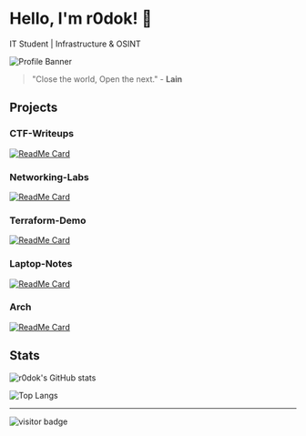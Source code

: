 # Hello, I'm r0dok! 👋

IT Student | Infrastructure & OSINT

![Profile Banner](https://png.pngtree.com/thumb_back/fh260/background/20230606/pngtree-an-anime-style-drawing-of-an-empty-cafe-image_2891275.jpg)

> "Close the world, Open the next." - **Lain**

## Projects

### CTF-Writeups
[![ReadMe Card](https://github-readme-stats.vercel.app/api/pin/?username=r0dok&repo=CTF-Writeups)](https://github.com/r0dok/CTF-Writeups)

### Networking-Labs
[![ReadMe Card](https://github-readme-stats.vercel.app/api/pin/?username=r0dok&repo=Networking-Labs)](https://github.com/r0dok/Networking-Labs)

### Terraform-Demo
[![ReadMe Card](https://github-readme-stats.vercel.app/api/pin/?username=r0dok&repo=Terraform-Demo)](https://github.com/r0dok/Terraform-Demo)

### Laptop-Notes
[![ReadMe Card](https://github-readme-stats.vercel.app/api/pin/?username=r0dok&repo=Laptop-Notes)](https://github.com/r0dok/Laptop-Notes)

### Arch
[![ReadMe Card](https://github-readme-stats.vercel.app/api/pin/?username=r0dok&repo=Arch)](https://github.com/r0dok/Arch)

## Stats

![r0dok's GitHub stats](https://github-readme-stats.vercel.app/api?username=r0dok&show_icons=true&theme=radical)

![Top Langs](https://github-readme-stats.vercel.app/api/top-langs/?username=r0dok&layout=compact&theme=radical)

---

![visitor badge](https://visitor-badge.laobi.icu/badge?page_id=r0dok.r0dok)
